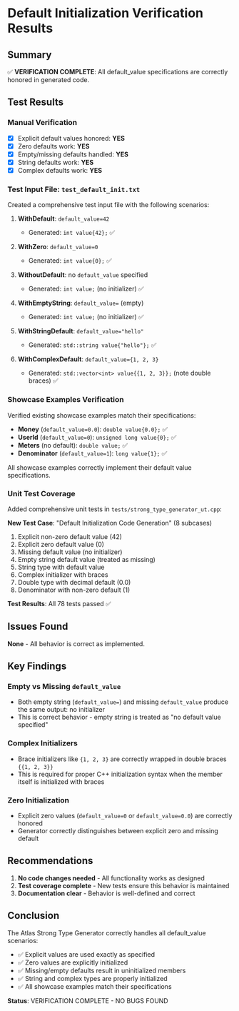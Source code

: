 # Default Initialization Verification Results

## Summary
✅ **VERIFICATION COMPLETE**: All default_value specifications are correctly honored in generated code.

## Test Results

### Manual Verification
- [x] Explicit default values honored: **YES**
- [x] Zero defaults work: **YES**
- [x] Empty/missing defaults handled: **YES**
- [x] String defaults work: **YES**
- [x] Complex defaults work: **YES**

### Test Input File: `test_default_init.txt`
Created a comprehensive test input file with the following scenarios:

1. **WithDefault**: `default_value=42`
   - Generated: `int value{42};` ✅

2. **WithZero**: `default_value=0`
   - Generated: `int value{0};` ✅

3. **WithoutDefault**: no `default_value` specified
   - Generated: `int value;` (no initializer) ✅

4. **WithEmptyString**: `default_value=` (empty)
   - Generated: `int value;` (no initializer) ✅

5. **WithStringDefault**: `default_value="hello"`
   - Generated: `std::string value{"hello"};` ✅

6. **WithComplexDefault**: `default_value={1, 2, 3}`
   - Generated: `std::vector<int> value{{1, 2, 3}};` (note double braces) ✅

### Showcase Examples Verification
Verified existing showcase examples match their specifications:

- **Money** (`default_value=0.0`): `double value{0.0};` ✅
- **UserId** (`default_value=0`): `unsigned long value{0};` ✅
- **Meters** (no default): `double value;` ✅
- **Denominator** (`default_value=1`): `long value{1};` ✅

All showcase examples correctly implement their default value specifications.

### Unit Test Coverage
Added comprehensive unit tests in `tests/strong_type_generator_ut.cpp`:

**New Test Case**: "Default Initialization Code Generation" (8 subcases)
1. Explicit non-zero default value (42)
2. Explicit zero default value (0)
3. Missing default value (no initializer)
4. Empty string default value (treated as missing)
5. String type with default value
6. Complex initializer with braces
7. Double type with decimal default (0.0)
8. Denominator with non-zero default (1)

**Test Results**: All 78 tests passed ✅

## Issues Found
**None** - All behavior is correct as implemented.

## Key Findings

### Empty vs Missing `default_value`
- Both empty string (`default_value=`) and missing `default_value` produce the same output: no initializer
- This is correct behavior - empty string is treated as "no default value specified"

### Complex Initializers
- Brace initializers like `{1, 2, 3}` are correctly wrapped in double braces `{{1, 2, 3}}`
- This is required for proper C++ initialization syntax when the member itself is initialized with braces

### Zero Initialization
- Explicit zero values (`default_value=0` or `default_value=0.0`) are correctly honored
- Generator correctly distinguishes between explicit zero and missing default

## Recommendations

1. **No code changes needed** - All functionality works as designed
2. **Test coverage complete** - New tests ensure this behavior is maintained
3. **Documentation clear** - Behavior is well-defined and correct

## Conclusion

The Atlas Strong Type Generator correctly handles all default_value scenarios:
- ✅ Explicit values are used exactly as specified
- ✅ Zero values are explicitly initialized
- ✅ Missing/empty defaults result in uninitialized members
- ✅ String and complex types are properly initialized
- ✅ All showcase examples match their specifications

**Status**: VERIFICATION COMPLETE - NO BUGS FOUND
